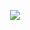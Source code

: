 <p align="center">
  <img src="https://raw.githubusercontent.com/haxeui/raylib-haxe/main/examples/font-filters/screen.png"/>
</p>
